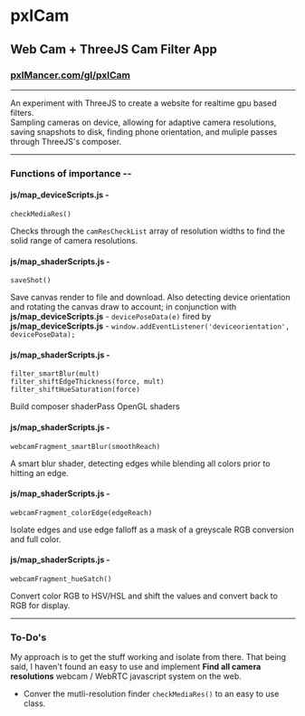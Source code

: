 # pxlCam
## Web Cam + ThreeJS Cam Filter App
### [pxlMancer.com/gl/pxlCam](https://www.pxlMancer.com/gl/pxlCam)
---

An experiment with ThreeJS to create a website for realtime gpu based filters.
<br>Sampling cameras on device, allowing for adaptive camera resolutions, saving snapshots to disk, finding phone orientation, and muliple passes through ThreeJS's composer.

---
### Functions of importance --
#### **js/map_deviceScripts.js** -
    checkMediaRes()
Checks through the `camResCheckList` array of resolution widths to find the solid range of camera resolutions.
#### **js/map_shaderScripts.js** -
    saveShot()
Save canvas render to file and download.
Also detecting device orientation and rotating the canvas draw to account; in conjunction with **js/map_deviceScripts.js** - `devicePoseData(e)` fired by **js/map_deviceScripts.js** - `window.addEventListener('deviceorientation', devicePoseData);`
#### **js/map_shaderScripts.js** -
    filter_smartBlur(mult)
    filter_shiftEdgeThickness(force, mult)
    filter_shiftHueSaturation(force)
Build composer shaderPass OpenGL shaders
#### **js/map_shaderScripts.js** -
    webcamFragment_smartBlur(smoothReach)
A smart blur shader, detecting edges while blending all colors prior to hitting an edge.
#### **js/map_shaderScripts.js** -
    webcamFragment_colorEdge(edgeReach)
Isolate edges and use edge falloff as a mask of a greyscale RGB conversion and full color.
#### **js/map_shaderScripts.js** -
    webcamFragment_hueSatch()
Convert color RGB to HSV/HSL and shift the values and convert back to RGB for display.

---
### To-Do's
My approach is to get the stuff working and isolate from there.
That being said, I haven't found an easy to use and implement **Find all camera resolutions** webcam / WebRTC javascript system on the web.
- Conver the mutli-resolution finder `checkMediaRes()` to an easy to use class.
 
